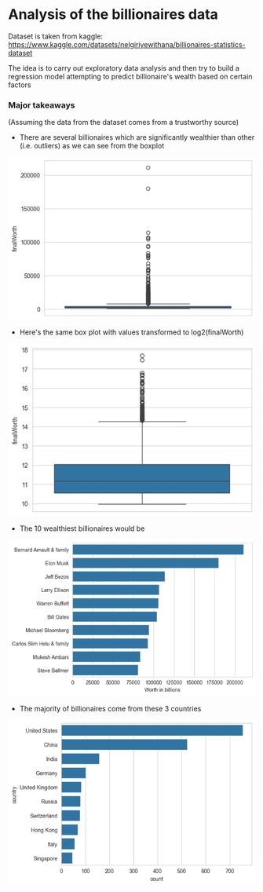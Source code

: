# Analysis of the billionaires data 

Dataset is taken from kaggle: https://www.kaggle.com/datasets/nelgiriyewithana/billionaires-statistics-dataset

The idea is to carry out exploratory data analysis and then try to build a regression model attempting to predict
billionaire's wealth based on certain factors 

### Major takeaways

(Assuming the data from the dataset comes from a trustworthy source)

* There are several billionaires which are significantly wealthier than other (i.e. outliers) as we can see from the
boxplot

![img_1.png](img_1.png)

* Here's the same box plot with values transformed to log2(finalWorth)

![img_2.png](img_2.png)

* The 10 wealthiest billionaires would be

![img.png](img.png)

* The majority of billionaires come from these 3 countries

![img_3.png](img_3.png)